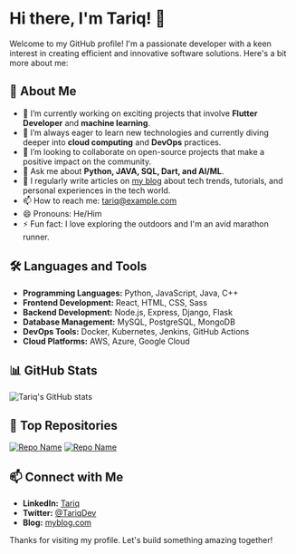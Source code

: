 # Hi there, I'm Tariq! 👋

Welcome to my GitHub profile! I'm a passionate developer with a keen interest in creating efficient and innovative software solutions. Here's a bit more about me:

## 🚀 About Me
- 🔭 I’m currently working on exciting projects that involve **Flutter Developer** and **machine learning**.
- 🌱 I’m always eager to learn new technologies and currently diving deeper into **cloud computing** and **DevOps** practices.
- 👯 I’m looking to collaborate on open-source projects that make a positive impact on the community.
- 💬 Ask me about **Python, JAVA, SQL, Dart, and AI/ML**.
- 📝 I regularly write articles on [my blog](https://tariqbloginng.blogspot.com/) about tech trends, tutorials, and personal experiences in the tech world.
- 📫 How to reach me: [tariq@example.com](janjuatariq7614@gmail.com)
- 😄 Pronouns: He/Him
- ⚡ Fun fact: I love exploring the outdoors and I'm an avid marathon runner.

## 🛠️ Languages and Tools
- **Programming Languages:** Python, JavaScript, Java, C++
- **Frontend Development:** React, HTML, CSS, Sass
- **Backend Development:** Node.js, Express, Django, Flask
- **Database Management:** MySQL, PostgreSQL, MongoDB
- **DevOps Tools:** Docker, Kubernetes, Jenkins, GitHub Actions
- **Cloud Platforms:** AWS, Azure, Google Cloud

## 📊 GitHub Stats
![Tariq's GitHub stats](https://github-readme-stats.vercel.app/api?username=Tariq3654467&show_icons=true&theme=radical)

## 🌟 Top Repositories
[![Repo Name](https://github-readme-stats.vercel.app/api/pin/?username=Tariq3654467&repo=repo-name&theme=radical)](https://github.com/Tariq3654467/repo-name)
[![Repo Name](https://github-readme-stats.vercel.app/api/pin/?username=Tariq3654467&repo=repo-name&theme=radical)](https://github.com/Tariq3654467/repo-name)

## 📫 Connect with Me
- **LinkedIn:** [Tariq](https:/)
- **Twitter:** [@TariqDev](https://twitter.com/TariqDev)
- **Blog:** [myblog.com](https://tariqbloginng.blogspot.com/)

Thanks for visiting my profile. Let's build something amazing together!
